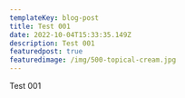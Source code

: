 ```yaml
---
templateKey: blog-post
title: Test 001
date: 2022-10-04T15:33:35.149Z
description: Test 001
featuredpost: true
featuredimage: /img/500-topical-cream.jpg
---
```

Test 001